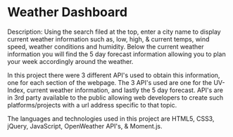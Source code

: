 # Weather Dashboard

Description: Using the search filed at the top, enter a city name to display current weather information such as, low, high, & current temps, wind speed, weather conditions and humidity. Below the current weather information you will find the 5 day forecast information allowing you to plan your week accordingly around the weather.

In this project there were 3 different API's used to obtain this information, one for each section of the webpage. The 3 API's used are one for the UV-Index, current weather information, and lastly the 5 day forecast. API's are in 3rd party available to the public allowing web developers to create such platforms/projects with a url address specific to that topic.

The languages and technologies used in this project are HTML5, CSS3, jQuery, JavaScript, OpenWeather API's, & Moment.js.